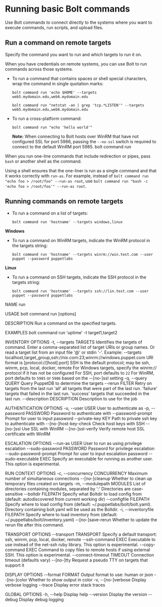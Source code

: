 # Running basic Bolt commands

Use Bolt commands to connect directly to the systems where you want to execute commands, run scripts, and upload files.

## Run a command on remote targets

Specify the command you want to run and which targets to run it on.

When you have credentials on remote systems, you can use Bolt to run commands across those systems.


-   To run a command that contains spaces or shell special characters, wrap the command in single quotation marks:
    ```shell script
    bolt command run 'echo $HOME' --targets web5.mydomain.edu,web6.mydomain.edu
    ```
    ```shell script
    bolt command run "netstat -an | grep 'tcp.*LISTEN'" --targets web5.mydomain.edu,web6.mydomain.edu
    ```
-   To run a cross-platform command:
    ```shell script
    bolt command run "echo 'hello world'"
    ```

    **Note:** When connecting to Bolt hosts over WinRM that have not configured SSL for port 5986, passing the `--no-ssl` switch is required to connect to the default WinRM port 5985.
bolt command run 

When you run one-line commands that include redirection or pipes, pass `bash` or another shell as the command.

Using a shell ensures that the one-liner is run as a single command and that it works correctly with `run-as`. For example, instead of `bolt command run "echo foo > /root/foo" --run-as root`, use `bolt command run "bash -c 'echo foo > /root/foo'" --run-as root`.


## Running commands on remote targets


-   To run a command on a list of targets:
    ```shell script
    bolt command run 'hostname' --targets windows,linux
    ```

   
**Windows**

-   To run a command on WinRM targets, indicate the WinRM protocol in the targets string:
    ```shell script
    bolt command run 'hostname' --targets winrm://win.test.com --user puppet --password puppetlabs
    ```
   
**Linux**

-   To run a command on SSH targets, indicate the SSH protocol in the targets string:
    ```shell script
    bolt command run 'hostname' --targets ssh://lin.test.com --user puppet --password puppetlabs
    ```

NAME
    run

USAGE
    bolt command run <command> [options]

DESCRIPTION
    Run a command on the specified targets.

EXAMPLES
    bolt command run 'uptime' -t target1,target2

INVENTORY OPTIONS
    -t, --targets TARGETS            Identifies the targets of command.
                                     Enter a comma-separated list of target URIs or group names.
                                     Or read a target list from an input file '@<file>' or stdin '-'.
                                     Example: --targets localhost,target_group,ssh://nix.com:23,winrm://windows.puppet.com
                                     URI format is [protocol://]host[:port]
                                     SSH is the default protocol; may be ssh, winrm, pcp, local, docker, remote
                                     For Windows targets, specify the winrm:// protocol if it has not be configured
                                     For SSH, port defaults to `22`
                                     For WinRM, port defaults to `5985` or `5986` based on the --[no-]ssl setting
    -q, --query QUERY                Query PuppetDB to determine the targets
        --rerun FILTER               Retry on targets from the last run
                                     'all' all targets that were part of the last run.
                                     'failure' targets that failed in the last run.
                                     'success' targets that succeeded in the last run.
        --description DESCRIPTION    Description to use for the job

AUTHENTICATION OPTIONS
    -u, --user USER                  User to authenticate as
    -p, --password PASSWORD          Password to authenticate with
        --password-prompt            Prompt for user to input password
        --private-key KEY            Path to private ssh key to authenticate with
        --[no-]host-key-check        Check host keys with SSH
        --[no-]ssl                   Use SSL with WinRM
        --[no-]ssl-verify            Verify remote host SSL certificate with WinRM

ESCALATION OPTIONS
        --run-as USER                User to run as using privilege escalation
        --sudo-password PASSWORD     Password for privilege escalation
        --sudo-password-prompt       Prompt for user to input escalation password
        --sudo-executable EXEC       Specify an executable for running as another user.
                                     This option is experimental.

RUN CONTEXT OPTIONS
    -c, --concurrency CONCURRENCY    Maximum number of simultaneous connections
        --[no-]cleanup               Whether to clean up temporary files created on targets
    -m, --modulepath MODULES         List of directories containing modules, separated by ':'
                                     Directories are case-sensitive
        --boltdir FILEPATH           Specify what Boltdir to load config from (default: autodiscovered from current working dir)
        --configfile FILEPATH        Specify where to load config from (default: ~/.puppetlabs/bolt/bolt.yaml).
                                     Directory containing bolt.yaml will be used as the Boltdir.
    -i, --inventoryfile FILEPATH     Specify where to load inventory from (default: ~/.puppetlabs/bolt/inventory.yaml)
        --[no-]save-rerun            Whether to update the rerun file after this command.

TRANSPORT OPTIONS
        --transport TRANSPORT        Specify a default transport: ssh, winrm, pcp, local, docker, remote
        --ssh-command EXEC           Executable to use instead of the net-ssh ruby library. 
                                     This option is experimental.
        --copy-command EXEC          Command to copy files to remote hosts if using external SSH. 
                                     This option is experimental.
        --connect-timeout TIMEOUT    Connection timeout (defaults vary)
        --[no-]tty                   Request a pseudo TTY on targets that support it

DISPLAY OPTIONS
        --format FORMAT              Output format to use: human or json
        --[no-]color                 Whether to show output in color
    -v, --[no-]verbose               Display verbose logging
        --trace                      Display error stack traces

GLOBAL OPTIONS
    -h, --help                       Display help
        --version                    Display the version
        --debug                      Display debug logging
